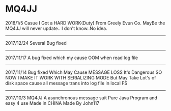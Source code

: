 # MQ4JJ
2018/1/5
Casue I Got a HARD WORK(Duty) From Greely Evun Co.
MayBe the MQ4JJ will never update..
I don't know..No idea.

------
2017/12/24 
Several Bug fixed 

------
2017/11/17
A bug fixed which my cause OOM when read log file

------
2017/11/14
Bug fixed Which May Cause MESSAGE LOSS
It's Dangerous SO NOW I MAKE IT WORK WITH SERIALIZING MODE
But May Take Lot's of disk space cause all message trans into log file in local FS

------
2017/10/3
MQ4JJ A asynchronous message suit
Pure Java Program and easy 4 use
Made in CHINA Made By John117
